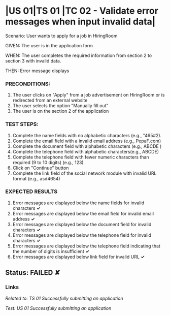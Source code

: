 # |US 01|TS 01 |TC 02 - Validate error messages when input invalid data| #

Scenario: User wants to apply for a job in HiringRoom

GIVEN: The user is in the application form

WHEN: The user completes the required information from section 2 to section 3 with invalid data.

THEN: Error message displays

### PRECONDITIONS: ###

1. The user clicks on "Apply" from a job advertisement on HiringRoom or is redirected from an external website 
2. The user selects the option "Manually fill out"
3. The user is on the section 2 of the application

### TEST STEPS: ###

1. Complete the name fields with no alphabetic characters (e.g., "465#2).
2. Complete the email field with a invalid email address (e.g., PepaF.com)
3. Complete the document field with alphabetic characters (e.g., ABCDE )
4. Complete the telephone field with alphabetic characters(e.g., ABCDE)
5. Complete the telephone field with fewer numeric characters than required (9 to 10 digits) (e.g., 123)
6. Click on "Continue" button
7. Complete the link field of the social network module with invalid URL format (e.g., asd4654)
               
### EXPECTED RESULTS ###
1. Error messages are displayed below the name fields for invalid characters      **✓**
2. Error messages are displayed below the email field for invalid email address    **✓** 
3. Error messages are displayed below the document field for invalid characters    **✓** 
4. Error messages are displayed below the telephone field for invalid characters   **✓** 
5. Error messages are displayed below the telephone field indicating that the number of digits is insufficient **✓**
6. Error messages are displayed below link field for invalid URL   **✓** 

## Status: FAILED ✘ ##

### Links ###

*Related to: TS 01 Successfully submitting an application*

*Test: US 01 Successfully submitting an application*
